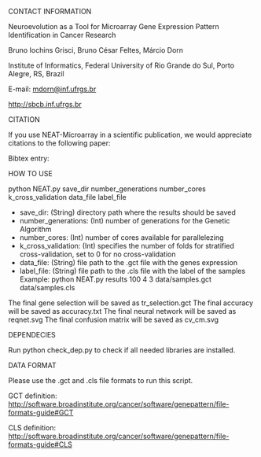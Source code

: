 CONTACT INFORMATION

Neuroevolution as a Tool for Microarray Gene Expression Pattern Identification in Cancer Research

Bruno Iochins Grisci, Bruno César Feltes, Márcio Dorn

Institute of Informatics, Federal University of Rio Grande do Sul, Porto Alegre, RS, Brazil

E-mail: mdorn@inf.ufrgs.br

http://sbcb.inf.ufrgs.br

CITATION

If you use NEAT-Microarray in a scientific publication, we would appreciate citations to the following paper:

Bibtex entry:


HOW TO USE

python NEAT.py save_dir number_generations number_cores k_cross_validation data_file label_file

- save_dir: (String) directory path where the results should be saved
- number_generations: (Int) number of generations for the Genetic Algorithm
- number_cores: (Int) number of cores available for parallelezing
- k_cross_validation: (Int) specifies the number of folds for stratified cross-validation, set to 0 for no cross-validation
- data_file: (String) file path to the .gct file with the genes expression
- label_file: (String) file path to the .cls file with the label of the samples   
Example: python NEAT.py results 100 4 3 data/samples.gct data/samples.cls

The final gene selection will be saved as tr_selection.gct
The final accuracy will be saved as accuracy.txt
The final neural network will be saved as reqnet.svg
The final confusion matrix will be saved as cv_cm.svg

DEPENDECIES

Run python check_dep.py to check if all needed libraries are installed.

DATA FORMAT

Please use the .gct and .cls file formats to run this script.

GCT definition: http://software.broadinstitute.org/cancer/software/genepattern/file-formats-guide#GCT

CLS definition: http://software.broadinstitute.org/cancer/software/genepattern/file-formats-guide#CLS

